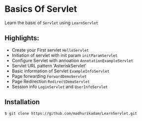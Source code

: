 # Basics Of Servlet   
Learn the basic of `Servlet` using `LearnServlet`

## Highlights: 
* Create your First servlet `HelloServlet`
* Initiation of servlet with init param `initParamServlet`
* Configure Servlet with annoation `AnnotationExampleServlet`
* Servlet URL pattern 'AsteriskServlet'
* Basic information of Servlet `ExampleInfoServlet`
* Page forwarding `ForwardDemoServlet`
* Page Redirection `RedirectDemoServlet`
* Session info `LoginServlet` and `UserInfoServlet` 


## Installation 
`$ git clone https://github.com/madhurikadam/LearnServlet.git`

